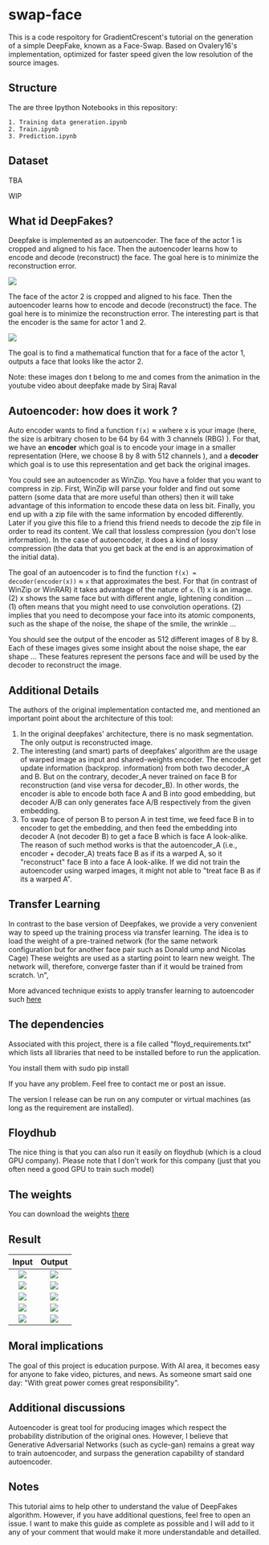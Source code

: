 # swap-face

This is a code respoitory for GradientCrescent's tutorial on the generation of a simple DeepFake, known as a Face-Swap. Based on Ovalery16's implementation, optimized for faster speed given the low resolution of the source images.


## Structure
The are three Ipython Notebooks in this repository: 

	1. Training data generation.ipynb
	2. Train.ipynb
	3. Prediction.ipynb

## Dataset

TBA

WIP

## What id DeepFakes?

Deepfake is implemented as an autoencoder.
The face of the actor 1 is cropped and aligned to his face. Then the autoencoder learns how to encode and decode (reconstruct) the face. The goal here is to minimize the reconstruction error.

![](image/encoder1.JPG?raw=true)

The face of the actor 2 is cropped and aligned to his face. Then the autoencoder learns how to encode and decode (reconstruct) the face. The goal here is to minimize the reconstruction error. The interesting part is that the encoder is the same for actor 1 and 2.

![](image/encoder2.JPG?raw=true)

The goal is to find a mathematical function that for a face of the actor 1, outputs a face that looks like the actor 2.

Note: these images don t belong to me and comes from the animation in the youtube video about deepfake made by Siraj Raval

## Autoencoder: how does it work ?


Auto encoder wants to find a function `f(x)` &asymp; ` x `where x is your image (here, the size is arbitrary chosen to be 64 by 64 with 3 channels (RBG) ). For that, we have an **encoder** which goal is to encode your image in a smaller representation (Here, we choose 8 by 8 with 512 channels ), and a **decoder** which goal is to use this representation and get back the original images. 

You could see an autoencoder as WinZip. You have a folder that you want to compress in zip. First, WinZip will parse your folder and find out some pattern (some data that are more useful than others) then it will take advantage of this information to encode these data on less bit. Finally, you end up with a zip file with the same information by encoded differently. Later if you give this file to a friend this friend needs to decode the zip file in order to read its content. We call that lossless compression (you don't lose information). In the case of autoencoder, it does a kind of lossy compression (the data that you get back at the end is an approximation of the initial data). 

The goal of an autoencoder is to find the function `f(x) = decoder(encoder(x))` &asymp;  `x` that approximates the best. For that (in contrast of WinZip or WinRAR) it takes advantage of the nature of `x`. (1) x is an image. (2) x shows the same face but with different angle, lightening condition ... (1) often means that you might need to use convolution operations. (2) implies that you need to decompose your face into its atomic components, such as the shape of the noise, the shape of the smile, the wrinkle ...

You should see the output of the encoder as 512 different images of 8 by 8. Each of these images gives some insight about the noise shape, the ear shape ... These features represent the persons face and will be used by the decoder to reconstruct the image.

## Additional Details

The authors of the original implementation contacted me, and mentioned an important point about the architecture of this tool:

1. In the original deepfakes' architecture, there is no mask segmentation. The only output is reconstructed image.
2. The interesting (and smart) parts of deepfakes' algorithm are the usage of warped image as input and shared-weights encoder. The encoder get update information (backprop. information) from both two decoder_A and B. But on the contrary, decoder_A never trained on face B for reconstruction (and vise versa for decoder_B). In other words, the encoder is able to encode both face A and B into good embedding, but decoder A/B can only generates face A/B respectively from the given embedding.
3. To swap face of person B to person A in test time, we feed face B in to encoder to get the embedding, and then feed the embedding into decoder A (not decoder B) to get a face B which is face A look-alike. The reason of such method works is that the autoencoder_A (i.e., encoder + decoder_A) treats face B as if its a warped A, so it "reconstruct" face B into a face A look-alike. If we did not train the autoencoder using warped images, it might not able to "treat face B as if its a warped A".

## Transfer Learning

In contrast to the base version of Deepfakes, we provide a very convenient way to speed up the training process via transfer learning. The idea is to load the weight of a pre-trained network (for the same network configuration but for another face pair such as Donald ump and Nicolas Cage) These weights are used as a starting point to learn new weight. The network will, therefore, converge faster than if it would be trained from scratch. \n",

More advanced technique exists to apply transfer learning to autoencoder such [here](https://www.ijcai.org/Proceedings/15/Papers/578.pdf)

## The dependencies

Associated with this project, there is a file called "floyd_requirements.txt" which lists all libraries that need to be installed before to run the application.

You install them with sudo pip install <library name>

If you have any problem. Feel free to contact me or post an issue.

The version I release can be run on any computer or virtual machines (as long as the requirement are installed). 

## Floydhub

The nice thing is that you can also run it easily on floydhub (which is a cloud GPU company). Please note that I don't work for this company (just that you often need a good GPU to train such model)

## The weights

You can download the weights [there](https://drive.google.com/file/d/1J1PgGZDCufCxZ6vEwHwnM7czAXjIliH5/view?usp=sharing)

## Result

Input            |  Output
:-------------------------:|:-------------------------:
![](/image/CR_2012.jpg?raw=true)  |  ![](/image/CR_2012_v2.jpg?raw=true)
![](/image/bond.jpg?raw=true)  |  ![](/image/bond_v2.jpg?raw=true)
![](/image/casino_royale_movie_image_james_bond__1_.jpg?raw=true)  |  ![](/image/casino_royale_movie_image_james_bond__1__v2.jpg?raw=true)
![](/image/Casino-Royale-Eva-Green-Daniel-Craig.jpg?raw=true)  |  ![](/image/Casino-Royale-Eva-Green-Daniel-Craig_v2.jpg?raw=true)
![](/image/james-bond-casino-royale.jpg?raw=true)  |  ![](/image/james-bond-casino-royale_v2.jpg?raw=true)

## Moral implications

The goal of this project is education purpose. With AI area, it becomes easy for anyone to fake video, pictures, and news. As someone smart said one day: "With great power comes great responsibility".

## Additional discussions

Autoencoder is great tool for producing images which respect the probability distribution of the original ones. However, I believe that Generative Adversarial Networks (such as cycle-gan) remains a great way to train autoencoder, and surpass the generation capability of standard autoencoder.

## Notes

This tutorial aims to help other to understand the value of DeepFakes algorithm. However, if you have additional questions, feel free to open an issue. I want to make this guide as complete as possible and I will add to it any of your comment that would make it more understandable and detailled.

